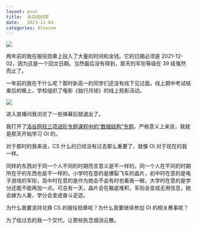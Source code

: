 ```yaml
---
layout: post
title:  未完成的梦
date:   2023-11-04
categories: blossom
---
```


![](https://lyccrius.oss-cn-beijing.aliyuncs.com/assets/2023-11-04-service-medal.jpg)

两年前的我在服役勋章上投入了大量的时间和金钱。它的日期必须是 2021-12-02，因为这是一个回文日期。当然最后没有得到，那天的军衔等级在 39 级戛然而止了。

一年前的我在干什么呢？那时新高一的同学们还没有线下见过面。线上期中考试结束后的晚上，学校组织了电影《独行月球》的线上观影活动。

![](https://lyccrius.oss-cn-beijing.aliyuncs.com/assets/2023-11-04-moon-man.jpg)

进入直播间我浏览了一些弹幕后就退出了。

我打开了[洛谷网校三项进阶专题课程中的“数据结构”专题](https://class.luogu.com.cn/course/yugu22smi1)。严格意义上来说，我就是那天开始学习 OI 的。

对于那时的我来说，CS 什么的已经没有过去那么重要了，就像 OI 对于现在的我一样。

同样的东西对于同一个人不同的时期而言意义是不一样的，同一个人在不同的时期所在乎的东西也是不一样的。小学时在意的是爆裂飞车的晶片，初中时在意的是电子游戏的军衔，高中时在意的是作为她会不会有时也看我一眼，大学时在意的是学分还能不能再加一点。可总有一天，晶片会在箱底堆积，军衔会变成无用信息，她会嫁为人妻，学分会变成奋斗足迹。

为什么我要坚持兑换 CS 的服役勋章呢？为什么我要继续参加 OI 的相关赛事呢？

为了给过去的我一个交代，让那些执念烟消云散。